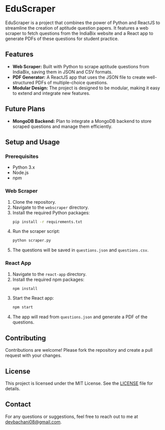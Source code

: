 # EduScraper

EduScraper is a project that combines the power of Python and ReactJS to streamline the creation of aptitude question papers. It features a web scraper to fetch questions from the IndiaBix website and a React app to generate PDFs of these questions for student practice.

## Features

- **Web Scraper:** Built with Python to scrape aptitude questions from IndiaBix, saving them in JSON and CSV formats.
- **PDF Generator:** A ReactJS app that uses the JSON file to create well-structured PDFs of multiple-choice questions.
- **Modular Design:** The project is designed to be modular, making it easy to extend and integrate new features.

## Future Plans

- **MongoDB Backend:** Plan to integrate a MongoDB backend to store scraped questions and manage them efficiently.

## Setup and Usage

### Prerequisites

- Python 3.x
- Node.js
- npm

### Web Scraper

1. Clone the repository.
2. Navigate to the `webscraper` directory.
3. Install the required Python packages:
    ```bash
    pip install -r requirements.txt
    ```
4. Run the scraper script:
    ```bash
    python scraper.py
    ```
5. The questions will be saved in `questions.json` and `questions.csv`.

### React App

1. Navigate to the `react-app` directory.
2. Install the required npm packages:
    ```bash
    npm install
    ```
3. Start the React app:
    ```bash
    npm start
    ```
4. The app will read from `questions.json` and generate a PDF of the questions.

## Contributing

Contributions are welcome! Please fork the repository and create a pull request with your changes.

## License

This project is licensed under the MIT License. See the [LICENSE](LICENSE) file for details.

## Contact

For any questions or suggestions, feel free to reach out to me at devbachani08@gmail.com.

